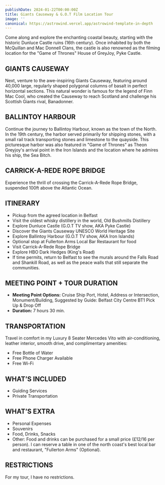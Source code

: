 ```yaml
---
publishDate: 2024-01-22T00:00:00Z
title: Giants Causeway & G.O.T Film Location Tour
image: ''
canonical: https://astrowind.vercel.app/astrowind-template-in-depth
---
```


Come along and explore the enchanting coastal beauty, starting with the historic Dunluce Castle ruins (16th century). Once inhabited by both the McQuillan and Mac Donnell Clans, the castle is also renowned as the filming location for the "Game of Thrones" House of GreyJoy, Pyke Castle.

## GIANTS CAUSEWAY

Next, venture to the awe-inspiring Giants Causeway, featuring around 40,000 large, regularly shaped polygonal columns of basalt in perfect horizontal sections. This natural wonder is famous for the legend of Finn Mac Cool, who created the Causeway to reach Scotland and challenge his Scottish Giants rival, Banadonner.

## BALLINTOY HARBOUR

Continue the journey to Ballintoy Harbour, known as the town of the North. In the 19th century, the harbor served primarily for shipping stones, with a small rail track transporting stones and limestone to the quayside. This picturesque harbor was also featured in "Game of Thrones" as Theon Greyjoy's arrival point in the Iron Islands and the location where he admires his ship, the Sea Bitch.

## CARRICK-A-REDE ROPE BRIDGE

Experience the thrill of crossing the Carrick-A-Rede Rope Bridge, suspended 100ft above the Atlantic Ocean.

## ITINERARY

- Pickup from the agreed location in Belfast
- Visit the oldest whisky distillery in the world, Old Bushmills Distillery
- Explore Dunluce Castle (G.O.T TV show, AKA Pyke Castle)
- Discover the Giants Causeway UNESCO World Heritage Site
- Explore Ballintoy Harbour (G.O.T TV show, AKA Iron Islands)
- Optional stop at Fullerton Arms Local Bar Restaurant for food
- Visit Carrick-A-Rede Rope Bridge
- Explore HBO Dark Hedges (King's Road)
- If time permits, return to Belfast to see the murals around the Falls Road and Shankill Road, as well as the peace walls that still separate the communities.

## MEETING POINT + TOUR DURATION

- **Meeting Point Options:** Cruise Ship Port, Hotel, Address or Intersection, Monument/Building, Suggested by Guide: Belfast City Centre BT1 Pick Up & Drop Off
- **Duration:** 7 hours 30 min.

## TRANSPORTATION

Travel in comfort in my Luxury 8 Seater Mercedes Vito with air-conditioning, leather interior, smooth drive, and complimentary amenities:
- Free Bottle of Water
- Free Phone Charger Available
- Free Wi-Fi

## WHAT’S INCLUDED

- Guiding Services
- Private Transportation


## WHAT’S EXTRA

- Personal Expenses
- Souvenirs
- Food, Drinks, Snacks
- Other: Food and drinks can be purchased for a small price (£12/16 per person). I can reserve a table in one of the north coast's best local bar and restaurant, "Fullerton Arms" (Optional).

## RESTRICTIONS

For my tour, I have no restrictions.
